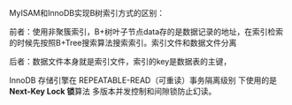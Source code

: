 MyISAM和InnoDB实现B树索引方式的区别：

前者：使用非聚簇索引，B+树叶子节点data存的是数据记录的地址，在索引检索的时候先按照B+Tree搜索算法搜索索引。索引文件和数据文件分离

后者：数据文件本身就是索引文件，索引的key是数据表的主键，



InnoDB 存储引擎在 REPEATABLE-READ（可重读）事务隔离级别 下使用的是**Next-Key Lock 锁**算法  多版本并发控制和间隙锁防止幻读。



